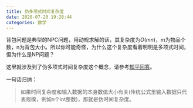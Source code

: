 ```yaml
---
title: 伪多项式时间复杂度
date: 2020-07-20 19:28:44 
categories: 数学
---
```




背包问题是典型的NPC问题，用动规求解的话，其复杂度为$O(mn)$，m为物品个数，n为背包大小。所以你可能奇怪，为什么这个复杂度看着明明是多项式时间，但为什么是NP问题？



这里就涉及到了伪多项式时间复杂度这个概念，请参考[知乎回答](https://www.zhihu.com/question/20013122/answer/44460397)。



一句话归纳：

> ​	如果时间复杂度和输入数据的本身数值大小有关(传统公式里输入数据只代表规模，例如n个int整数)，那就是伪时间复杂度。